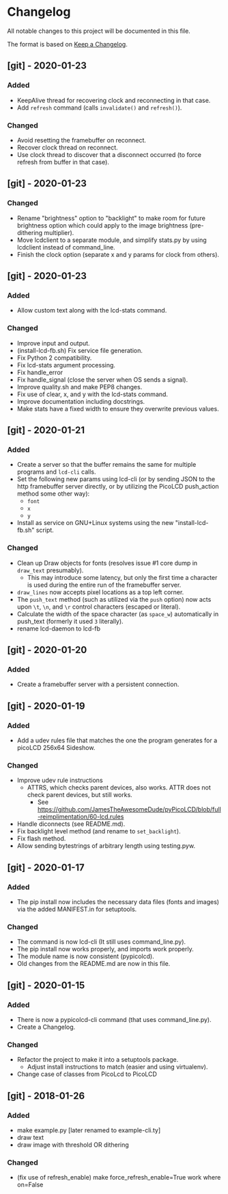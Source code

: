  # Changelog
All notable changes to this project will be documented in this file.

The format is based on [Keep a
Changelog](https://keepachangelog.com/en/1.0.0/).


## [git] - 2020-01-23
### Added
- KeepAlive thread for recovering clock and reconnecting in that case.
- Add `refresh` command (calls `invalidate()` and `refresh()`).

### Changed
- Avoid resetting the framebuffer on reconnect.
- Recover clock thread on reconnect.
- Use clock thread to discover that a disconnect occurred (to force
  refresh from buffer in that case).


## [git] - 2020-01-23
### Changed
- Rename "brightness" option to "backlight" to make room for future
  brightness option which could apply to the image brightness
  (pre-dithering multiplier).
- Move lcdclient to a separate module, and simplify stats.py by using
  lcdclient instead of command_line.
- Finish the clock option (separate x and y params for clock from
  others).


## [git] - 2020-01-23
### Added
- Allow custom text along with the lcd-stats command.

### Changed
- Improve input and output.
- (install-lcd-fb.sh) Fix service file generation.
- Fix Python 2 compatibility.
- Fix lcd-stats argument processing.
- Fix handle_error
- Fix handle_signal (close the server when OS sends a signal).
- Improve quality.sh and make PEP8 changes.
- Fix use of clear, x, and y with the lcd-stats command.
- Improve documentation including docstrings.
- Make stats have a fixed width to ensure they overwrite previous
  values.


## [git] - 2020-01-21
### Added
- Create a server so that the buffer remains the same for multiple
  programs and `lcd-cli` calls.
- Set the following new params using lcd-cli (or by sending JSON to the
  http framebuffer server directly, or by utilizing the PicoLCD
  push_action method some other way):
  - `font`
  - `x`
  - `y`
- Install as service on GNU+Linux systems using the new
  "install-lcd-fb.sh" script.

### Changed
- Clean up Draw objects for fonts (resolves issue #1 core dump in
  `draw_text` presumably).
  - This may introduce some latency, but only the first time a
    character is used during the entire run of the framebuffer server.
- `draw_lines` now accepts pixel locations as a top left corner.
- The `push_text` method (such as utilized via the `push` option) now
  acts upon `\t`, `\n`, and `\r` control characters (escaped or
  literal).
- Calculate the width of the space character (as `space_w`)
  automatically in push_text (formerly it used `3` literally).
- rename lcd-daemon to lcd-fb


## [git] - 2020-01-20
### Added
- Create a framebuffer server with a persistent connection.


## [git] - 2020-01-19
### Added
- Add a udev rules file that matches the one the program generates for a
  picoLCD 256x64 Sideshow.

### Changed
- Improve udev rule instructions
  - ATTRS, which checks parent devices, also works. ATTR does not check
    parent devices, but still works.
    - See
      <https://github.com/JamesTheAwesomeDude/pyPicoLCD/blob/full-reimplimentation/60-lcd.rules>
- Handle diconnects (see README.md).
- Fix backlight level method (and rename to `set_backlight`).
- Fix flash method.
- Allow sending bytestrings of arbitrary length using testing.pyw.


## [git] - 2020-01-17
### Added
- The pip install now includes the necessary data files (fonts and
  images) via the added MANIFEST.in for setuptools.

### Changed
- The command is now lcd-cli (It still uses command_line.py).
- The pip install now works properly, and imports work properly.
- The module name is now consistent (pypicolcd).
- Old changes from the README.md are now in this file.


## [git] - 2020-01-15
### Added
- There is now a pypicolcd-cli command (that uses command_line.py).
- Create a Changelog.

### Changed
- Refactor the project to make it into a setuptools package.
  - Adjust install instructions to match (easier and using virtualenv).
- Change case of classes from PicoLcd to PicoLCD


## [git] - 2018-01-26
### Added
- make example.py [later renamed to example-cli.ty]
- draw text
- draw image with threshold OR dithering

### Changed
- (fix use of refresh_enable) make force_refresh_enable=True work where
  on=False
